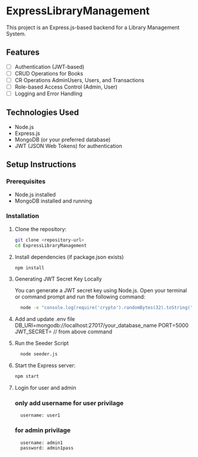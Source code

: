 # ExpressLibraryManagement
This project is an Express.js-based backend for a Library Management System.

## Features

- [ ] Authentication (JWT-based)
- [ ] CRUD Operations for Books
- [ ] CR Operations AdminUsers, Users, and Transactions
- [ ] Role-based Access Control (Admin, User)
- [ ] Logging and Error Handling

## Technologies Used

- Node.js
- Express.js
- MongoDB (or your preferred database)
- JWT (JSON Web Tokens) for authentication

## Setup Instructions

### Prerequisites

- Node.js installed
- MongoDB installed and running

### Installation

1. Clone the repository:

   ```bash
   git clone <repository-url>
   cd ExpressLibraryManagement

2. Install dependencies (if package.json exists)
   ```bash
   npm install
   
4. Generating JWT Secret Key Locally

   You can generate a JWT secret key using Node.js. Open your terminal or command prompt and run the following command:

   ```bash
     node -e "console.log(require('crypto').randomBytes(32).toString('hex'));"

5. Add and update .env file
   DB_URI=mongodb://localhost:27017/your_database_name
   PORT=5000
   JWT_SECRET=<paste-your-generated-jwt-secret-key> // from above command
   
6. Run the Seeder Script
    ```bash
      node seeder.js
    
7. Start the Express server:

      ```bash
      npm start
      
8. Login for user and admin
      ### only add username for user privilage
         username: user1
   
      ### for admin privilage
         username: admin1
         password: admin1pass


